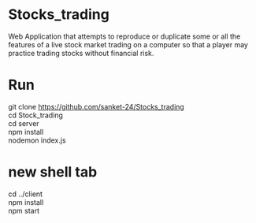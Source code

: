 # Stocks_trading
Web Application that attempts to reproduce or duplicate some or all the features of a live stock market trading on a computer so that a player may practice trading stocks without financial risk.

# Run 
git clone https://github.com/sanket-24/Stocks_trading<br>
cd Stock_trading<br>
cd server<br>
npm install<br>
nodemon index.js<br>
# new shell tab
cd ../client<br>
npm install<br>
npm start<br>
